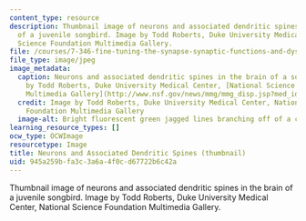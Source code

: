 ```yaml
---
content_type: resource
description: Thumbnail image of neurons and associated dendritic spines in the brain
  of a juvenile songbird. Image by Todd Roberts, Duke University Medical Center, National
  Science Foundation Multimedia Gallery.
file: /courses/7-346-fine-tuning-the-synapse-synaptic-functions-and-dysfunction-fall-2014/945a259bfa3c3a6a4f0cd67722b6c42a_7-346f14-th.jpg
file_type: image/jpeg
image_metadata:
  caption: Neurons and associated dendritic spines in the brain of a songbird (image
    by Todd Roberts, Duke University Medical Center, [National Science Foundation
    Multimedia Gallery](http://www.nsf.gov/news/mmg/mmg_disp.jsp?med_id=69051&from=search_list)).
  credit: Image by Todd Roberts, Duke University Medical Center, National Science
    Foundation Multimedia Gallery
  image-alt: Bright fluorescent green jagged lines branching off of a central point.
learning_resource_types: []
ocw_type: OCWImage
resourcetype: Image
title: Neurons and Associated Dendritic Spines (thumbnail)
uid: 945a259b-fa3c-3a6a-4f0c-d67722b6c42a
---
```

Thumbnail image of neurons and associated dendritic spines in the brain of a juvenile songbird. Image by Todd Roberts, Duke University Medical Center, National Science Foundation Multimedia Gallery.

